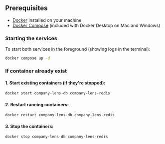 
## Prerequisites

- [Docker](https://docs.docker.com/get-docker/) installed on your machine
- [Docker Compose](https://docs.docker.com/compose/install/) (included with Docker Desktop on Mac and Windows)

### Starting the services

To start both services in the foreground (showing logs in the terminal):

```bash
docker compose up -d
```

### If container already exist

#### 1. Start existing containers (if they're stopped):

```bash
docker start company-lens-db company-lens-redis
```


#### 2. Restart running containers:

```bash
docker restart company-lens-db company-lens-redis
```

#### 3. Stop the containers:

```bash
docker stop company-lens-db company-lens-redis
```
